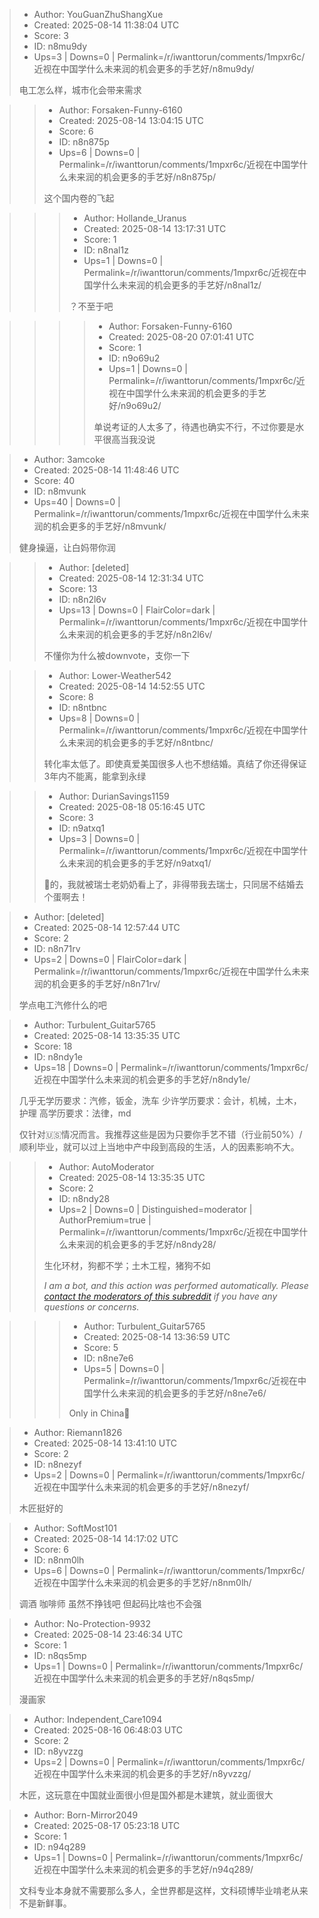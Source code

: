 > - Author: YouGuanZhuShangXue
> - Created: 2025-08-14 11:38:04 UTC
> - Score: 3
> - ID: n8mu9dy
> - Ups=3 | Downs=0 | Permalink=/r/iwanttorun/comments/1mpxr6c/近视在中国学什么未来润的机会更多的手艺好/n8mu9dy/
>
> 电工怎么样，城市化会带来需求

>> - Author: Forsaken-Funny-6160
>> - Created: 2025-08-14 13:04:15 UTC
>> - Score: 6
>> - ID: n8n875p
>> - Ups=6 | Downs=0 | Permalink=/r/iwanttorun/comments/1mpxr6c/近视在中国学什么未来润的机会更多的手艺好/n8n875p/
>>
>> 这个国内卷的飞起

>>> - Author: Hollande_Uranus
>>> - Created: 2025-08-14 13:17:31 UTC
>>> - Score: 1
>>> - ID: n8nal1z
>>> - Ups=1 | Downs=0 | Permalink=/r/iwanttorun/comments/1mpxr6c/近视在中国学什么未来润的机会更多的手艺好/n8nal1z/
>>>
>>> ？不至于吧

>>>> - Author: Forsaken-Funny-6160
>>>> - Created: 2025-08-20 07:01:41 UTC
>>>> - Score: 1
>>>> - ID: n9o69u2
>>>> - Ups=1 | Downs=0 | Permalink=/r/iwanttorun/comments/1mpxr6c/近视在中国学什么未来润的机会更多的手艺好/n9o69u2/
>>>>
>>>> 单说考证的人太多了，待遇也确实不行，不过你要是水平很高当我没说

> - Author: 3amcoke
> - Created: 2025-08-14 11:48:46 UTC
> - Score: 40
> - ID: n8mvunk
> - Ups=40 | Downs=0 | Permalink=/r/iwanttorun/comments/1mpxr6c/近视在中国学什么未来润的机会更多的手艺好/n8mvunk/
>
> 健身操逼，让白妈带你润

>> - Author: [deleted]
>> - Created: 2025-08-14 12:31:34 UTC
>> - Score: 13
>> - ID: n8n2l6v
>> - Ups=13 | Downs=0 | FlairColor=dark | Permalink=/r/iwanttorun/comments/1mpxr6c/近视在中国学什么未来润的机会更多的手艺好/n8n2l6v/
>>
>> 不懂你为什么被downvote，支你一下

>> - Author: Lower-Weather542
>> - Created: 2025-08-14 14:52:55 UTC
>> - Score: 8
>> - ID: n8ntbnc
>> - Ups=8 | Downs=0 | Permalink=/r/iwanttorun/comments/1mpxr6c/近视在中国学什么未来润的机会更多的手艺好/n8ntbnc/
>>
>> 转化率太低了。即使真爱美国很多人也不想结婚。真结了你还得保证3年内不能离，能拿到永绿

>> - Author: DurianSavings1159
>> - Created: 2025-08-18 05:16:45 UTC
>> - Score: 3
>> - ID: n9atxq1
>> - Ups=3 | Downs=0 | Permalink=/r/iwanttorun/comments/1mpxr6c/近视在中国学什么未来润的机会更多的手艺好/n9atxq1/
>>
>> 🐎的，我就被瑞士老奶奶看上了，非得带我去瑞士，只同居不结婚去个蛋啊去！

> - Author: [deleted]
> - Created: 2025-08-14 12:57:44 UTC
> - Score: 2
> - ID: n8n71rv
> - Ups=2 | Downs=0 | FlairColor=dark | Permalink=/r/iwanttorun/comments/1mpxr6c/近视在中国学什么未来润的机会更多的手艺好/n8n71rv/
>
> 学点电工汽修什么的吧

> - Author: Turbulent_Guitar5765
> - Created: 2025-08-14 13:35:35 UTC
> - Score: 18
> - ID: n8ndy1e
> - Ups=18 | Downs=0 | Permalink=/r/iwanttorun/comments/1mpxr6c/近视在中国学什么未来润的机会更多的手艺好/n8ndy1e/
>
> 几乎无学历要求：汽修，钣金，洗车
> 少许学历要求：会计，机械，土木，护理
> 高学历要求：法律，md
> 
> 仅针对🇺🇸情况而言。我推荐这些是因为只要你手艺不错（行业前50%）/顺利毕业，就可以过上当地中产中段到高段的生活，人的因素影响不大。

>> - Author: AutoModerator
>> - Created: 2025-08-14 13:35:35 UTC
>> - Score: 2
>> - ID: n8ndy28
>> - Ups=2 | Downs=0 | Distinguished=moderator | AuthorPremium=true | Permalink=/r/iwanttorun/comments/1mpxr6c/近视在中国学什么未来润的机会更多的手艺好/n8ndy28/
>>
>> 生化环材，狗都不学；土木工程，猪狗不如
>> 
>> *I am a bot, and this action was performed automatically. Please [contact the moderators of this subreddit](/message/compose/?to=/r/iwanttorun) if you have any questions or concerns.*

>>> - Author: Turbulent_Guitar5765
>>> - Created: 2025-08-14 13:36:59 UTC
>>> - Score: 5
>>> - ID: n8ne7e6
>>> - Ups=5 | Downs=0 | Permalink=/r/iwanttorun/comments/1mpxr6c/近视在中国学什么未来润的机会更多的手艺好/n8ne7e6/
>>>
>>> Only in China🤣

> - Author: Riemann1826
> - Created: 2025-08-14 13:41:10 UTC
> - Score: 2
> - ID: n8nezyf
> - Ups=2 | Downs=0 | Permalink=/r/iwanttorun/comments/1mpxr6c/近视在中国学什么未来润的机会更多的手艺好/n8nezyf/
>
> 木匠挺好的

> - Author: SoftMost101
> - Created: 2025-08-14 14:17:02 UTC
> - Score: 6
> - ID: n8nm0lh
> - Ups=6 | Downs=0 | Permalink=/r/iwanttorun/comments/1mpxr6c/近视在中国学什么未来润的机会更多的手艺好/n8nm0lh/
>
> 调酒 咖啡师 虽然不挣钱吧 但起码比啥也不会强

> - Author: No-Protection-9932
> - Created: 2025-08-14 23:46:34 UTC
> - Score: 1
> - ID: n8qs5mp
> - Ups=1 | Downs=0 | Permalink=/r/iwanttorun/comments/1mpxr6c/近视在中国学什么未来润的机会更多的手艺好/n8qs5mp/
>
> 漫画家

> - Author: Independent_Care1094
> - Created: 2025-08-16 06:48:03 UTC
> - Score: 2
> - ID: n8yvzzg
> - Ups=2 | Downs=0 | Permalink=/r/iwanttorun/comments/1mpxr6c/近视在中国学什么未来润的机会更多的手艺好/n8yvzzg/
>
> 木匠，这玩意在中国就业面很小但是国外都是木建筑，就业面很大

> - Author: Born-Mirror2049
> - Created: 2025-08-17 05:23:18 UTC
> - Score: 1
> - ID: n94q289
> - Ups=1 | Downs=0 | Permalink=/r/iwanttorun/comments/1mpxr6c/近视在中国学什么未来润的机会更多的手艺好/n94q289/
>
> 文科专业本身就不需要那么多人，全世界都是这样，文科硕博毕业啃老从来不是新鲜事。
